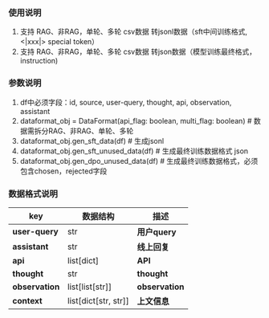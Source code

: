 ### 使用说明
1. 支持 RAG、非RAG，单轮、多轮 csv数据 转jsonl数据（sft中间训练格式, <|xxx|> special token）
2. 支持 RAG、非RAG，单轮、多轮 csv数据 转json数据（模型训练最终格式，instruction)

### 参数说明
1. df中必须字段：id, source, user-query, thought, api, observation, assistant
2. dataformat_obj = DataFormat(api_flag: boolean, multi_flag: boolean) # 数据需拆分RAG、非RAG、单轮、多轮
3. dataformat_obj.gen_sft_data(df) # 生成jsonl
4. dataformat_obj.gen_sft_unused_data(df) # 生成最终训练数据格式 json
5.  dataformat_obj.gen_dpo_unused_data(df) # 生成最终训练数据格式，必须包含chosen，rejected字段

### 数据格式说明
|key|数据结构|描述|
|---|---|---|
|**user-query**|str|**用户query**|
|**assistant**|str|**线上回复**|
|**api**|list[dict]|**API**|
|**thought**|str|**thought**|
|**observation**|list[list[str]]|**observation**|
|**context**|list[dict[str, str]]|**上文信息**|
